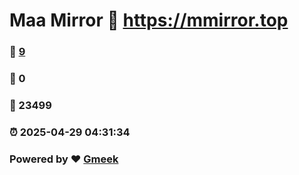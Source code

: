 # Maa Mirror :link: https://mmirror.top 
### :page_facing_up: [9](https://mmirror.top/tag.html) 
### :speech_balloon: 0 
### :hibiscus: 23499 
### :alarm_clock: 2025-04-29 04:31:34 
### Powered by :heart: [Gmeek](https://github.com/Meekdai/Gmeek)
